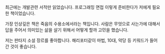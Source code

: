 최근에는 개발관련 서적만 읽었습니다. 프로그래밍 면접 이렇게 준비한다가 저에게 필요한 책이었습니다.

가장 인상깊은 책은 죽음의 수용소에서라는 책입니다. 사람은 무엇으로 사는가에 대해서 답을 주어서 의미있는 삶을 살기 위해서 어떻게 할까 고민을 했습니다.

저는 판타지 소설 장르를 좋아합니다. 해리포터같이 마법, 10대, 악당 등 키워드가 들어간 것이 좋습니다.

